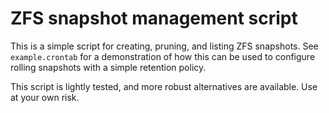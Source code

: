 # ZFS snapshot management script

This is a simple script for creating, pruning, and listing ZFS snapshots. See
`example.crontab` for a demonstration of how this can be used to configure
rolling snapshots with a simple retention policy.

This script is lightly tested, and more robust alternatives are available.
Use at your own risk.
